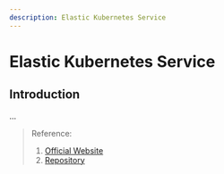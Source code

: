 ```yaml
---
description: Elastic Kubernetes Service
---
```


# Elastic Kubernetes Service

## Introduction
...




> Reference:
> 1. [Official Website]()
> 2. [Repository]()
